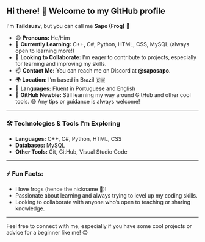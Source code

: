 ## Hi there! 👋 Welcome to my GitHub profile

I'm **Taildsuav**, but you can call me **Sapo (Frog)** 🐸

- 😄 **Pronouns:** He/Him
- 🌱 **Currently Learning:** C++, C#, Python, HTML, CSS, MySQL (always open to learning more!)
- 👯 **Looking to Collaborate:** I'm eager to contribute to projects, especially for learning and improving my skills.
- 📫 **Contact Me:** You can reach me on Discord at **@saposapo**.
- 🌍 **Location:** I’m based in Brazil 🇧🇷
- 💬 **Languages:** Fluent in Portuguese and English
- 🍼 **GitHub Newbie:** Still learning my way around GitHub and other cool tools. 😄 Any tips or guidance is always welcome!

---

### 🛠️ Technologies & Tools I'm Exploring

- **Languages:** C++, C#, Python, HTML, CSS
- **Databases:** MySQL
- **Other Tools:** Git, GitHub, Visual Studio Code

---

### ⚡ Fun Facts:

- I love frogs (hence the nickname 🐸)!
- Passionate about learning and always trying to level up my coding skills.
- Looking to collaborate with anyone who’s open to teaching or sharing knowledge.

---

Feel free to connect with me, especially if you have some cool projects or advice for a beginner like me! 😊
